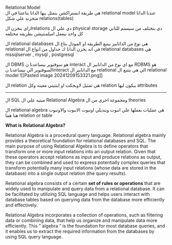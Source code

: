 Relational Model  
هي طريقة ابستراكشن بنمثل بيها الداتا بتاعتنا 
في ال relational model عندنا الداتا متخزنه علي شكل relations(tables) 

ازاي بنخزن الrelations دي علي ال physical storage دي بتختلف من سيستم للتاني كل واحد بيعمل امبلمنتيشن بطريقه مختلفه

ال relational databases هي نوع من الداتابيز بيتبع الطريقه او المودل بتاع ال relational في انه يخزن الداتا ك جداول
من انواع ال relational databases هي mssqlserver , mysql , postgresql 

ال DBMS هو سوفتوير بيساعدنا ن interact مع اي نوع من الداتابيز 
ال RDBMS هو السوفتوير الي بيساعدنا نinteract مع الداتابيز ال relational الي هي بتتبع ال relational model 
![[Pasted image 20241209153321.png]]

ال relation هي تمثيل لاوبجكت او اينتيتي معينه وكل relation بيكون ليها attributes 

---
ال SQL مبنيه علي ال Relational Algebra ومجموعة اخري من ال theories 

ال relational algebra هي عمليات بعملها علي انبوت وبتديلي اوتبوت 
الانبوت والاوتبوت هنا هما relation or table 

**What is Relational Algebra?** 

Relational Algebra is a procedural query language. Relational algebra mainly provides a theoretical foundation for relational databases and SQL. The main purpose of using Relational Algebra is to define operators that transform one or more input relations into an output relation. Given that these operators accept relations as input and produce relations as output, they can be combined and used to express potentially complex queries that transform potentially many input relations (whose data are stored in the database) into a single output relation (the query results).

Relational algebra consists of a certain **set of rules or operations** that are widely used to manipulate and query data from a relational database. It can be facilitated by utilizing SQL language and helps users interact with database tables based on querying data from the database more efficiently and effectively.

Relational Algebra incorporates a collection of operations, such as filtering data or combining data, that help us organize and manipulate data more efficiently. This ” algebra ” is the foundation for most database queries, and it enables us to extract the required information from the databases by using SQL query language.

